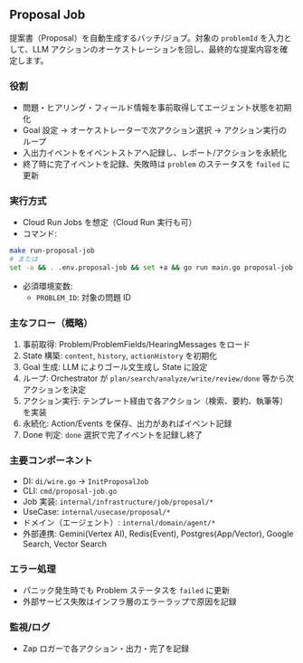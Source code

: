 ## Proposal Job

提案書（Proposal）を自動生成するバッチ/ジョブ。対象の `problemId` を入力として、LLM アクションのオーケストレーションを回し、最終的な提案内容を確定します。

### 役割
- 問題・ヒアリング・フィールド情報を事前取得してエージェント状態を初期化
- Goal 設定 → オーケストレーターで次アクション選択 → アクション実行のループ
- 入出力イベントをイベントストアへ記録し、レポート/アクションを永続化
- 終了時に完了イベントを記録、失敗時は `problem` のステータスを `failed` に更新

### 実行方式
- Cloud Run Jobs を想定（Cloud Run 実行も可）
- コマンド:
```bash
make run-proposal-job
# または
set -a && . .env.proposal-job && set +a && go run main.go proposal-job run
```
- 必須環境変数:
  - `PROBLEM_ID`: 対象の問題 ID

### 主なフロー（概略）
1. 事前取得: Problem/ProblemFields/HearingMessages をロード
2. State 構築: `content`, `history`, `actionHistory` を初期化
3. Goal 生成: LLM によりゴール文生成し State に設定
4. ループ: Orchestrator が `plan/search/analyze/write/review/done` 等から次アクションを決定
5. アクション実行: テンプレート経由で各アクション（検索、要約、執筆等）を実装
6. 永続化: Action/Events を保存、出力があればイベント記録
7. Done 判定: `done` 選択で完了イベントを記録し終了

### 主要コンポーネント
- DI: `di/wire.go` → `InitProposalJob`
- CLI: `cmd/proposal-job.go`
- Job 実装: `internal/infrastructure/job/proposal/*`
- UseCase: `internal/usecase/proposal/*`
- ドメイン（エージェント）: `internal/domain/agent/*`
- 外部連携: Gemini(Vertex AI), Redis(Event), Postgres(App/Vector), Google Search, Vector Search

### エラー処理
- パニック発生時でも Problem ステータスを `failed` に更新
- 外部サービス失敗はインフラ層のエラーラップで原因を記録

### 監視/ログ
- Zap ロガーで各アクション・出力・完了を記録
